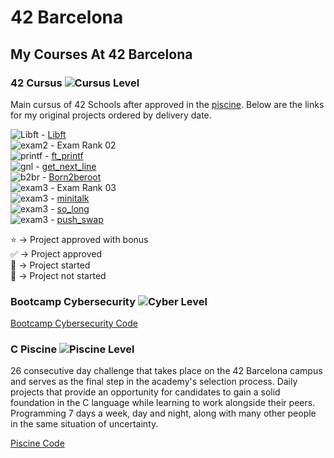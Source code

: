 # 42 Barcelona


## My Courses At 42 Barcelona

### 42 Cursus ![Cursus Level](https://progress-bar.dev/21/?title=Level%202&color=303030&width=200)

Main cursus of 42 Schools after approved in the [piscine](#c-piscine-). Below are the links for my original projects ordered by delivery date.  

![Libft](https://progress-bar.dev/125/?title=⭐%20&color=303030&width=100) - [Libft](https://github.com/SrJupi/libft)  
![exam2](https://progress-bar.dev/100/?title=✅%20&color=303030&width=100) - Exam Rank 02  
![printf](https://progress-bar.dev/100/?title=✅%20&color=303030&width=100) - [ft_printf](https://github.com/SrJupi/ft_printf)  
![gnl](https://progress-bar.dev/125/?title=⭐%20&color=303030&width=100) - [get_next_line](https://github.com/SrJupi/get_next_line)  
![b2br](https://progress-bar.dev/125/?title=⭐%20&color=303030&width=100) - [Born2beroot](https://github.com/SrJupi/Born2beroot)  
![exam3](https://progress-bar.dev/100/?title=✅%20&color=303030&width=100) - Exam Rank 03  
![exam3](https://progress-bar.dev/90/?title=🔄%20&color=303030&width=100) - [minitalk](https://github.com/SrJupi/minitalk)  
![exam3](https://progress-bar.dev/75/?title=🔄%20&color=303030&width=100) - [so_long](https://github.com/SrJupi/so_long)  
![exam3](https://progress-bar.dev/0/?title=🔄%20&color=303030&width=100) - [push_swap](https://github.com/SrJupi/push_swap)  

⭐ -> Project approved with bonus  
✅ -> Project approved  
🔄 -> Project started  
🚫 -> Project not started  

### Bootcamp Cybersecurity ![Cyber Level](https://progress-bar.dev/0/?title=Level%200&color=303030&width=200)
[Bootcamp Cybersecurity Code](https://github.com/SrJupi/Bootcamp-Cybersecurity)

### C Piscine ![Piscine Level](https://progress-bar.dev/21/?title=Level%206&color=303030&width=200)

26 consecutive day challenge that takes place on the 42 Barcelona campus and serves as the final step in the academy's selection process. Daily projects that provide an opportunity for candidates to gain a solid foundation in the C language while learning to work alongside their peers. Programming 7 days a week, day and night, along with many other people in the same situation of uncertainty.  

[Piscine Code](https://github.com/SrJupi/C-piscine)
